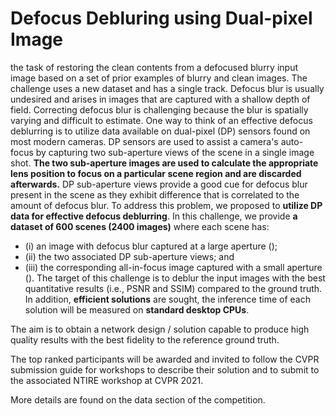 
# Defocus Debluring using Dual-pixel Image

 the task of restoring the clean contents from a defocused blurry input image based on a set of prior examples of blurry and clean images. The challenge uses a new dataset and has a single track. Defocus blur is usually undesired and arises in images that are captured with a shallow depth of field. Correcting defocus blur is challenging because the blur is spatially varying and difficult to estimate. One way to think of an effective defocus deblurring is to utilize data available on dual-pixel (DP) sensors found on most modern cameras. DP sensors are used to assist a camera's auto-focus by capturing two sub-aperture views of the scene in a single image shot. **The two sub-aperture images are used to calculate the appropriate lens position to focus on a particular scene region and are discarded afterwards.** DP sub-aperture views provide a good cue for defocus blur present in the scene as they exhibit difference that is correlated to the amount of defocus blur. To address this problem, we proposed to **utilize DP data for effective defocus deblurring**. In this challenge, we provide **a dataset of 600 scenes (2400 images)** where each scene has: 
 
 - (i) an image with defocus blur captured at a large aperture (); 
 - (ii) the two associated DP sub-aperture views; and 
 - (iii) the corresponding all-in-focus image captured with a small aperture (). The target of this challenge is to deblur the input images with the best quantitative results (i.e., PSNR and SSIM) compared to the ground truth. In addition, **efficient solutions** are sought, the inference time of each solution will be measured on **standard desktop CPUs**.

The aim is to obtain a network design / solution capable to produce high quality results with the best fidelity to the reference ground truth.

The top ranked participants will be awarded and invited to follow the CVPR submission guide for workshops to describe their solution and to submit to the associated NTIRE workshop at CVPR 2021.

More details are found on the data section of the competition.
